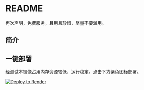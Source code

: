 # README

再次声明，免费服务，且用且珍惜，尽量不要滥用。

## 简介




## 一键部署

经测试本镜像占用内存资源较低，运行稳定。点击下方紫色图标部署。

<a href="https://render.com/deploy?repo=https://github.com/linux588/render-rinux/main">
  <img src="https://render.com/images/deploy-to-render-button.svg" alt="Deploy to Render">
</a>

